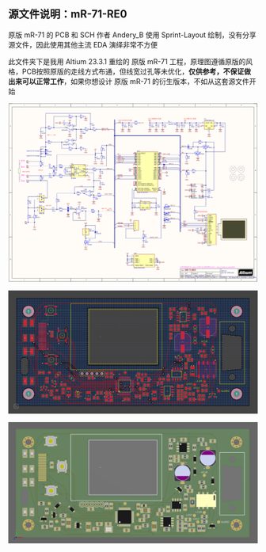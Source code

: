 ## 源文件说明：mR-71-RE0

原版 mR-71 的 PCB 和 SCH 作者 Andery_B 使用 Sprint-Layout 绘制，没有分享源文件，因此使用其他主流 EDA 演绎非常不方便

此文件夹下是我用 Altium 23.3.1 重绘的 原版 mR-71 工程，原理图遵循原版的风格，PCB按照原版的走线方式布通，但线宽过孔等未优化，**仅供参考，不保证做出来可以正常工作**，如果你想设计 原版 mR-71 的衍生版本，不如从这套源文件开始

![SCH](Images/Schematic.png)

![PCB_1](Images/PCB_1.png)

![PCB_2](Images/PCB_2.png)

